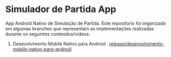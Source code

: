 # Simulador de Partida App

App Android Nativo de Simulação de Partida. Este repositorio foi organizado em algumas branches que representam as implementações realizadas durante os seguintes conteúdos/videos:

1. Desevolvimento Mobile Nativo para Android
     . [release/desenvolvimento-mobile-nativo-para-android](https://github.com/Betto-dev/partidas-simulador-app)
